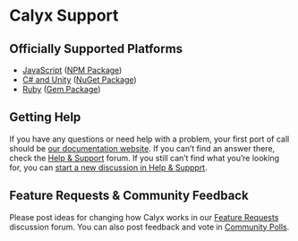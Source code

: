 # Calyx Support

## Officially Supported Platforms

- [JavaScript](/fictiveworks/calyx-js) ([NPM Package](https://npmjs.com/package/calyx))
- [C# and Unity](/fictiveworks/CalyxSharp) ([NuGet Package](https://www.nuget.org/packages/Calyx))
- [Ruby](/maetl/calyx) ([Gem Package](https://rubygems.org/gems/calyx))

## Getting Help

If you have any questions or need help with a problem, your first port of call should be [our documentation website](https://calyx.fictiveworks.org). If you can’t find an answer there, check the [Help & Support](https://github.com/fictiveworks/calyx/discussions/categories/help-support) forum. If you still can’t find what you’re looking for, you can [start a new discussion in Help & Suppprt](https://github.com/fictiveworks/calyx/discussions/new?category=help-support).

## Feature Requests & Community Feedback

Please post ideas for changing how Calyx works in our [Feature Requests](https://github.com/fictiveworks/calyx/discussions/categories/feature-requests) discussion forum. You can also post feedback and vote in [Community Polls](https://github.com/fictiveworks/calyx/discussions/categories/community-polls).
